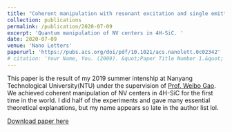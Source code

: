 ```yaml
---
title: "Coherent manipulation with resonant excitation and single emitter creation of nitrogen vacancy centers in 4H silicon carbide."
collection: publications
permalink: /publication/2020-07-09
excerpt: 'Quantum manipulation of NV centers in 4H-SiC. '
date: 2020-07-09
venue: 'Nano Letters'
paperurl: 'https://pubs.acs.org/doi/pdf/10.1021/acs.nanolett.0c02342'
# citation: 'Your Name, You. (2009). &quot;Paper Title Number 1.&quot; <i>Journal 1</i>. 1(1).'
---
```


This paper is the result of my 2019 summer intenship at Nanyang Technological University(NTU) under the supervision of [Prof. Weibo Gao](http://www1.spms.ntu.edu.sg/~weibogroup/). We achieved coherent manipulation of NV centers in 4H-SiC for the first time in the world. I did half of the experiments and gave many essential theoretical explanations, but my name appears so late in the author list lol.

[Download paper here](https://pubs.acs.org/doi/pdf/10.1021/acs.nanolett.0c02342)
